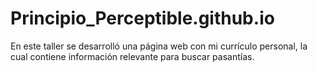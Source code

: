 # Principio_Perceptible.github.io
En este taller se desarrolló una página web con mi currículo personal, la cual contiene información relevante para buscar pasantías. 
